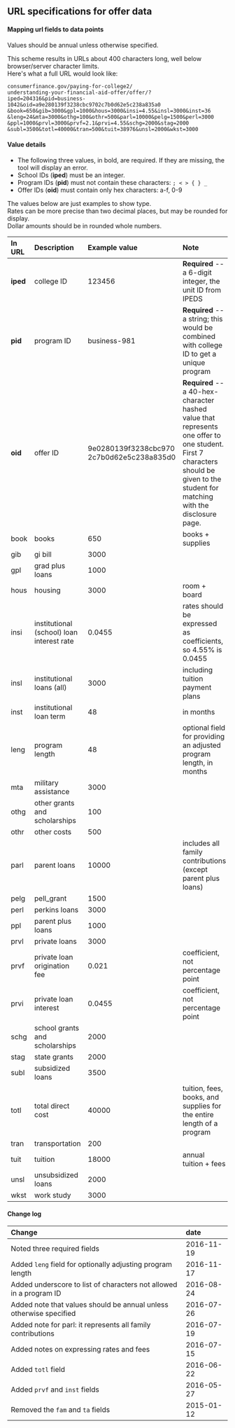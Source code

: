 ## URL specifications for offer data

#### Mapping url fields to data points
Values should be annual unless otherwise specified.

This scheme results in URLs about 400 characters long, well below browser/server character limits.  
Here's what a full URL would look like:  
```
consumerfinance.gov/paying-for-college2/
understanding-your-financial-aid-offer/offer/?
iped=204316&pid=business-1042&oid=a9e280139f3238cbc9702c7b0d62e5c238a835a0
&book=650&gib=3000&gpl=1000&hous=3000&insi=4.55&insl=3000&inst=36
&leng=24&mta=3000&othg=100&othr=500&parl=10000&pelg=1500&perl=3000
&ppl=1000&prvl=3000&prvf=2.1&prvi=4.55&schg=2000&stag=2000
&subl=3500&totl=40000&tran=500&tuit=38976&unsl=2000&wkst=3000
```

#### Value details
- The following three values, in bold, are required. If they are missing, the tool will display an error.
- School IDs (**iped**) must be an integer.
- Program IDs (**pid**) must not contain these characters: `; < > { } _`
- Offer IDs (**oid**) must contain only hex characters: a-f, 0-9

The values below are just examples to show type.   
Rates can be more precise than two decimal places, but may be rounded for display.  
Dollar amounts should be in rounded whole numbers.  

In URL | Description | Example value | Note
:----- | :---------  | :------------ | :---
**iped** | college ID | 123456 | **Required** -- a 6-digit integer, the unit ID from IPEDS
**pid**  | program ID | business-981 | **Required** -- a string; this would be combined with college ID to get a unique program
**oid**  | offer ID | 9e0280139f3238cbc970<br>2c7b0d62e5c238a835d0 | **Required** -- a 40-hex-character hashed value that represents one offer to one student. First 7 characters should be given to the student for matching with the disclosure page.
book | books | 650 | books + supplies
gib  | gi bill | 3000 |
gpl  | grad plus loans | 1000 |
hous | housing | 3000 | room + board
insi | institutional (school) loan interest rate | 0.0455 | rates should be expressed as coefficients, so 4.55% is 0.0455
insl | institutional loans (all) | 3000 | including tuition payment plans
inst | institutional loan term | 48 | in months
leng | program length | 48 | optional field for providing an adjusted program length, in months
mta  | military assistance | 3000 |
othg | other grants and scholarships | 100 |
othr | other costs | 500 |
parl | parent loans | 10000 | includes all family contributions (except parent plus loans)
pelg | pell_grant | 1500 |
perl | perkins loans | 3000 |
ppl  | parent plus loans | 1000 |
prvl | private loans | 3000 |
prvf | private loan origination fee | 0.021 | coefficient, not percentage point
prvi | private loan interest | 0.0455 | coefficient, not percentage point
schg | school grants and scholarships | 2000 |
stag | state grants | 2000 |
subl | subsidized loans | 3500 |
totl | total direct cost | 40000 | tuition, fees, books, and supplies for the entire length of a program
tran | transportation | 200 |
tuit | tuition | 18000 | annual tuition + fees
unsl | unsubsidized loans | 2000 |
wkst | work study | 3000 |

#### Change log
Change | date
:----- | :---
Noted three required fields | 2016-11-19
Added `leng` field for optionally adjusting program length | 2016-11-17
Added underscore to list of characters not allowed in a program ID | 2016-08-24
Added note that values should be annual unless otherwise specified | 2016-07-26
Added note for parl: it represents all family contributions | 2016-07-19
Added notes on expressing rates and fees | 2016-07-15
Added `totl` field | 2016-06-22
Added `prvf` and `inst` fields | 2016-05-27
Removed the `fam` and `ta` fields | 2015-01-12
